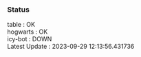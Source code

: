 ### Status


table : OK  
hogwarts : OK  
icy-bot : DOWN  
Latest Update : 2023-09-29 12:13:56.431736
